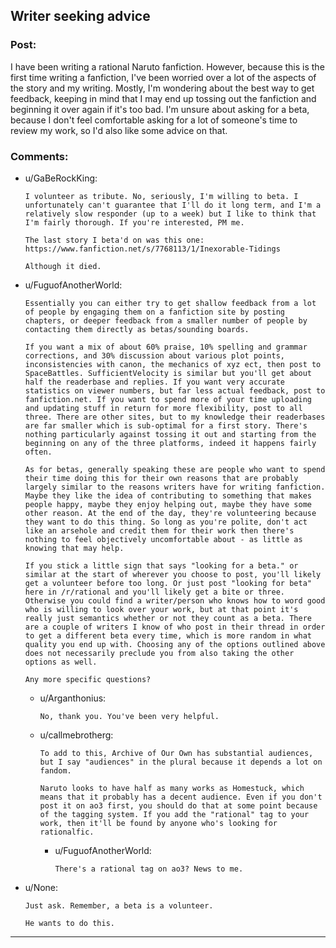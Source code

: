 ## Writer seeking advice

### Post:

I have been writing a rational Naruto fanfiction. However, because this is the first time writing a fanfiction, I've been worried over a lot of the aspects of the story and my writing. Mostly, I'm wondering about the best way to get feedback, keeping in mind that I may end up tossing out the fanfiction and beginning it over again if it's too bad. I'm unsure about asking for a beta, because I don't feel comfortable asking for a lot of someone's time to review my work, so I'd also like some advice on that.

### Comments:

- u/GaBeRockKing:
  ```
  I volunteer as tribute. No, seriously, I'm willing to beta. I unfortunately can't guarantee that I'll do it long term, and I'm a relatively slow responder (up to a week) but I like to think that I'm fairly thorough. If you're interested, PM me.

  The last story I beta'd on was this one: https://www.fanfiction.net/s/7768113/1/Inexorable-Tidings

  Although it died.
  ```

- u/FuguofAnotherWorld:
  ```
  Essentially you can either try to get shallow feedback from a lot of people by engaging them on a fanfiction site by posting chapters, or deeper feedback from a smaller number of people by contacting them directly as betas/sounding boards.

  If you want a mix of about 60% praise, 10% spelling and grammar corrections, and 30% discussion about various plot points, inconsistencies with canon, the mechanics of xyz ect, then post to SpaceBattles. SufficientVelocity is similar but you'll get about half the readerbase and replies. If you want very accurate statistics on viewer numbers, but far less actual feedback, post to fanfiction.net. If you want to spend more of your time uploading and updating stuff in return for more flexibility, post to all three. There are other sites, but to my knowledge their readerbases are far smaller which is sub-optimal for a first story. There's nothing particularly against tossing it out and starting from the beginning on any of the three platforms, indeed it happens fairly often.

  As for betas, generally speaking these are people who want to spend their time doing this for their own reasons that are probably largely similar to the reasons writers have for writing fanfiction. Maybe they like the idea of contributing to something that makes people happy, maybe they enjoy helping out, maybe they have some other reason. At the end of the day, they're volunteering because they want to do this thing. So long as you're polite, don't act like an arsehole and credit them for their work then there's nothing to feel objectively uncomfortable about - as little as knowing that may help.

  If you stick a little sign that says "looking for a beta." or similar at the start of wherever you choose to post, you'll likely get a volunteer before too long. Or just post "looking for beta" here in /r/rational and you'll likely get a bite or three. Otherwise you could find a writer/person who knows how to word good who is willing to look over your work, but at that point it's really just semantics whether or not they count as a beta. There are a couple of writers I know of who post in their thread in order to get a different beta every time, which is more random in what quality you end up with. Choosing any of the options outlined above does not necessarily preclude you from also taking the other options as well.

  Any more specific questions?
  ```

  - u/Arganthonius:
    ```
    No, thank you. You've been very helpful.
    ```

  - u/callmebrotherg:
    ```
    To add to this, Archive of Our Own has substantial audiences, but I say "audiences" in the plural because it depends a lot on fandom. 

    Naruto looks to have half as many works as Homestuck, which means that it probably has a decent audience. Even if you don't post it on ao3 first, you should do that at some point because of the tagging system. If you add the "rational" tag to your work, then it'll be found by anyone who's looking for rationalfic.
    ```

    - u/FuguofAnotherWorld:
      ```
      There's a rational tag on ao3? News to me.
      ```

- u/None:
  ```
  Just ask. Remember, a beta is a volunteer.

  He wants to do this.
  ```

---

